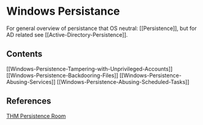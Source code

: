 # Windows  Persistance

For general overview of persistance that OS neutral: [[Persistence]], but for AD related see [[Active-Directory-Persistence]].

## Contents
[[Windows-Persistence-Tampering-with-Unprivileged-Accounts]]
[[Windows-Persistence-Backdooring-Files]]
[[Windows-Persistence-Abusing-Services]]
[[Windows-Persistence-Abusing-Scheduled-Tasks]]

## References

[THM Persistence Room](https://tryhackme.com/room/windowslocalpersistence)